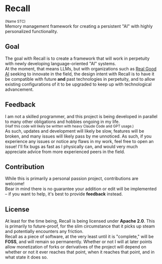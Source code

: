 # Recall 
<sup>(Name STC)</sup><br>
Memory management framework for creating a persistent "AI" with highly personalized functionality.<br>

## Goal
The goal with Recall is to create a framework that will work in perpetuity with newly developing language-oriented "AI" systems.<br>
At the moment, that means LLMs, but with organizations such as [Real Good AI](https://www.realgoodai.org) seeking to innovate in the field, the design intent with Recall is to have it be compatible with future **and** past technologies in perpetuity, and to allow existing configurations of it to be upgraded to keep up with technological advancement.<br>
## Feedback
I am not a skilled programmer, and this project is being developed in parallel to many other obligations and hobbies ongoing in my life.<br>
<sup>(Half this code will likely be written with heavy Claude Code and GPT usage.)</sup><br>
As such, updates and development will likely be slow, features will be broken, and many issues will likely pass by me unnoticed. As such, if you experience any issues or notice any flaws in my work, feel free to open an issue! I'll fix bugs as fast as I physically can, and would very much appreciate advice from more experienced peers in the field.<br>
## Contribution
While this is primarily a personal passion project, contributions are welcome!<br>
Bear in mind there is no guarantee your addition or edit will be implemented – if you want to help, it's best to provide **feedback** instead.<br>
## License
At least for the time being, Recall is being licensed under **Apache 2.0**. This is primarily to future-proof, for the slim circumstance that it picks up steam and potentially encounters any friction.<br>
Recall as a piece of software, at the very least until it is "complete," will be **FOSS**, and will remain so permanently. Whether or not I will at later points allow monetization of forks or derivatives of the project will depend on whether or not it ever reaches that point, when it reaches that point, and in what state it does so.<br>